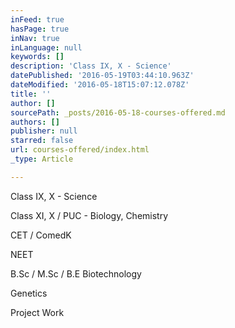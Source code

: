 ```yaml
---
inFeed: true
hasPage: true
inNav: true
inLanguage: null
keywords: []
description: 'Class IX, X - Science'
datePublished: '2016-05-19T03:44:10.963Z'
dateModified: '2016-05-18T15:07:12.078Z'
title: ''
author: []
sourcePath: _posts/2016-05-18-courses-offered.md
authors: []
publisher: null
starred: false
url: courses-offered/index.html
_type: Article

---
```

Class IX, X - Science

Class XI, X / PUC - Biology, Chemistry

CET / ComedK

NEET

B.Sc / M.Sc / B.E Biotechnology

Genetics

Project Work